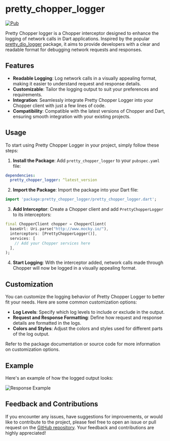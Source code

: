 # pretty_chopper_logger

[![Pub](https://img.shields.io/pub/v/pretty_chopper_logger.svg)](https://pub.dev/packages/pretty_chopper_logger)

Pretty Chopper logger is a Chopper interceptor designed to enhance the logging of network calls in Dart applications. Inspired by the popular  [pretty_dio_logger](https://pub.dev/packages/pretty_dio_logger) package, it aims to provide developers with a clear and readable format for debugging network requests and responses.

## Features

- **Readable Logging**: Log network calls in a visually appealing format, making it easier to understand request and response details.
- **Customizable**: Tailor the logging output to suit your preferences and requirements.
- **Integration**: Seamlessly integrate Pretty Chopper Logger into your Chopper client with just a few lines of code.
- **Compatibility**: Compatible with the latest versions of Chopper and Dart, ensuring smooth integration with your existing projects.

## Usage

To start using Pretty Chopper Logger in your project, simply follow these steps:

1. **Install the Package**: Add `pretty_chopper_logger` to your `pubspec.yaml` file:

```yaml
dependencies:
  pretty_chopper_logger: ^latest_version
```

2. **Import the Package**: Import the package into your Dart file:

```dart
import 'package:pretty_chopper_logger/pretty_chopper_logger.dart';
```

3. **Add Interceptor**: Create a Chopper client and add `PrettyChopperLogger` to its interceptors:

```dart
final ChopperClient chopper = ChopperClient(
  baseUrl: Uri.parse("http://www.mocky.io/"),
  interceptors: [PrettyChopperLogger()],
  services: [
    // Add your Chopper services here
  ],
);
```

4. **Start Logging**: With the interceptor added, network calls made through Chopper will now be logged in a visually appealing format.

## Customization

You can customize the logging behavior of Pretty Chopper Logger to better fit your needs. Here are some common customization options:

- **Log Levels**: Specify which log levels to include or exclude in the output.
- **Request and Response Formatting**: Define how request and response details are formatted in the logs.
- **Colors and Styles**: Adjust the colors and styles used for different parts of the log output.

Refer to the package documentation or source code for more information on customization options.

## Example

Here's an example of how the logged output looks:

![Response Example](https://raw.github.com/Arnooodles/pretty_chopper_logger/main/images/sample.png 'Response Example')

## Feedback and Contributions

If you encounter any issues, have suggestions for improvements, or would like to contribute to the project, please feel free to open an issue or pull request on the [GitHub repository](https://github.com/Arnooodles/pretty_chopper_logger). Your feedback and contributions are highly appreciated!
